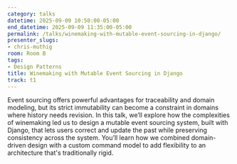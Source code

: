 ```yaml
---
category: talks
datetime: 2025-09-09 10:50:00-05:00
end_datetime: 2025-09-09 11:35:00-05:00
permalink: /talks/winemaking-with-mutable-event-sourcing-in-django/
presenter_slugs:
- chris-muthig
room: Room B
tags:
- Design Patterns
title: Winemaking with Mutable Event Sourcing in Django
track: t1
---
```


Event sourcing offers powerful advantages for traceability and domain modeling, but its strict immutability can become a constraint in domains where history needs revision. In this talk, we’ll explore how the complexities of winemaking led us to design a mutable event sourcing system, built with Django, that lets users correct and update the past while preserving consistency across the system. You’ll learn how we combined domain-driven design with a custom command model to add flexibility to an architecture that's traditionally rigid.